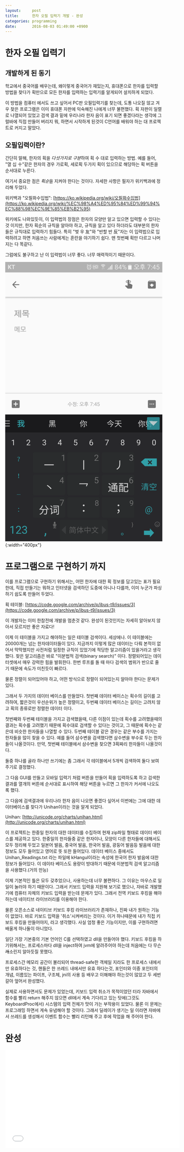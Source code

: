 ```yaml
---
layout:     post
title:      한자 오필 입력기 개발 - 완성
categories: programming
date:       2016-08-03 01:49:00 +0900
---
```


# 한자 오필 입력기

## 개발하게 된 동기
학교에서 중국어를 배우는데, 왜이렇게 중국어가 재밌는지, 휴대폰으로 한자를 입력할 방법을 찾다가 획만으로 모든 한자를 입력하는 입력기를 알게되어 설치하게 되었다.

이 방법을 컴퓨터 에서도 쓰고 싶어서 PC판 오필입력기를 찾는데, 도통 나오질 않고 겨우 찾은 프로그램은 이미 휴대폰 자판에 익숙해진 나에게 너무 불편했다. 획 자판이 일렬로 나열되어 있었고 검색 결과 밑에 우리나라 한자 음이 표기 되면 좋겠다라는 생각에 그럴바에 직접 만들어 버리지 뭐, 하면서 시작하게 된것이 C언어를 배워야 하는 대 프로젝트로 커지고 말았다.

## 오필입력이란?
간단히 말해, 한자의 획을 *다섯가지로 구분*하여 획 수 대로 입력하는 방법.
예를 들어, "열 십 十"같은 한자의 경우 가로획, 세로획 두가지 획이 있으므로 해당하는 획 버튼을 순서대로 누른다.

여기서 중요한 점은 *획순*을 지켜야 한다는 것이다.
자세한 사항은 필자가 위키백과에 정리해 두었다.

위키백과 "오필화수입법": [https://ko.wikipedia.org/wiki/오필화수입법](https://ko.wikipedia.org/wiki/%EC%98%A4%ED%95%84%ED%99%94%EC%88%98%EC%9E%85%EB%B2%95)

위키에도 나와있듯이, 이 입력법의 장점은 한자의 모양만 알고 있으면 입력할 수 있다는 것 이지만, 한자 획순의 규칙을 알아야 하고, 규칙을 알고 있다 하더라도 대부분의 한자들은 규칙대로 입력하기 힘들다. 특히 "벚 우 友"와 "반할 반 反"자는 이 입력법으로 입력하려고 하면 처음쓰는 사람에게는 혼란을 야기하기 쉽다. 맨 첫번째 획만 다르고 나머지는 다 똑같다.

그럼에도 불구하고 난 이 입력법이 너무 좋다. 너무 매력적이기 때문이다.

![](/assets/screenshot.png){:width="400px"}

# 프로그램으로 구현하기 까지

이를 프로그램으로 구현하기 위해서는, 어떤 한자에 대한 획 정보를 담고있는 표가 필요한데, 직접 만들기는 뭐하고 인터넷을 검색하던 도중에 아니나 다를까, 이미 누군가 파싱하기 쉽도록 만들어 두었다.

획 테이블: [https://code.google.com/archive/p/ibus-t9/issues/3](https://code.google.com/archive/p/ibus-t9/issues/3)

이 개발자는 이미 한참전에 개발을 멈춘것 같다. 완성이 된것인지는 자세히 알아보지 않아서 모르지만 좋은 자료다!

이제 이 테이블을 가지고 해야하는 일은 테이블 검색이다. 세상에나. 이 테이블에는 20000개는 넘는 한자데이터들이 있다. 지금까지 이렇게 많은 데이터는 다뤄 본적이 없어서 막막했지만 사전처럼 일정한 규칙이 있었기에 적당한 알고리즘이 있을거라고 생각했다. 찾은 알고리즘은 바로 "이분법적 검색(binary search)" 이다. 정렬되어있는 데이터셋에서 매우 강력한 힘을 발휘한다. 한번 루프를 돌 때 마다 검색의 범위가 반으로 줄기 때문에 속도가 미친듯이 빠르다.

물론 정렬이 되어있어야 하고, 어떤 방식으로 정렬이 되어있는지 알아야 한다는 문제가 있다.

그래서 두 가지의 데이터 베이스를 만들었다.
첫번째 데이터 베이스는 획수의 길이를 고려하여, 짧은것이 우선순위가 높은 정렬이고, 두번째 데이터 베이스는 길이는 고려치 않고 획의 종류로만 정렬한 데이터 이다.

첫번째와 두번째 테이블을 가지고 검색했을때, 다른 이점이 있는데 획수를 고려했을때의 결과는 획수를 고려했기 때문에 획수대로 검색할 수 있다는 것이고, 그 때문에 획수는 같은데 비슷한 한자들을 나열할 수 있다.
두번째 테이블 같은 경우는 같은 부수를 가지는 한자들을 많이 찾을 수 있다. 예를 들어 삼수변을 검색했다면 삼수변을 부수로 두는 한자들이 나올것이다. 만약, 첫번째 테이블에서 삼수변을 찾으면 3획짜리 한자들이 나올것이다.

둘중 하나를 골라 하나만 쓰기에는 좀 그래서 각 테이블에서 5개씩 검색하여 둘다 보여주기로 결정했다.

그 다음 GUI를 만들고 모바일 입력기 처럼 버튼을 만들어 획을 입력하도록 하고 검색한 결과를 열개의 버튼에 순서대로 표시하여 해당 버튼을 누르면 그 한자가 커서에 나오도록 했다.

그 다음에 검색결과에 우리나라 한자 음이 나오면 좋겠다 싶어서 이번에는 그에 대한 데이터베이스를 찾다가 Unihan이라는 것을 알게 되었다.

Unihan: [http://unicode.org/charts/unihan.html](http://unicode.org/charts/unihan.html)

이 프로젝트는 한중일 한자의 대한 데이터를 수집하여 현재 zip파일 형태로 데이터 베이스를 제공하고 있다. 한중일의 한자들중 같은 한자이나, 모양이 다른 한자들에 대해서도 모두 정리해 두었고 일본어 발음, 중국어 발음, 한국어 발음, 광둥어 발음등 발음에 대한 정보도 모두 들어있고 영어로 뜻 또한 들어있다.
데이터 베이스 중에서도 Unihan_Readings.txt 라는 파일에 kHangul이라는 속성에 한국어 한자 발음에 대한 정보가 들어있다. 이 데이타 베이스도 용량이 방대하기 때문에 이분법적 검색 알고리즘을 사용했다.(거의 만능)

이제 기본적인 틀은 모두 갖추었으나, 사용하는데 너무 불편하다. 그 이유는 마우스로 일일이 눌러야 하기 때문이다. 그래서 키보드 입력을 지원해 보기로 했으나, 자바로 개발했기에 컴퓨터 자체의 키보드 입력을 받는데 문제가 있다. 그래서 전역 키보드 후킹을 해야하는데 네이티브 라이브러리를 이용해야 한다.

물론 오픈소스로 네이티브 키보드 후킹 라이브러리가 존재하나, 진짜 내가 원하는 기능이 없었다. 바로 키보드 입력을 '취소'시켜버리는 것이다. 이거 하나때문에 내가 직접 키보드 후킹을 만들어야지, 라고 생각했다. 사실 엄청 좋은 기능이지만, 이를 구현하려면 배울게 하나둘이 아니었다.

일단 가장 기본중의 기본 언어인 C를 선택하였고 dll을 만들어야 했다.
키보드 후킹을 하기위해서는, 프로세스마다 dll을 inject하여 jvm에 알려주어야 하는데 처음에는 다 무슨 <s>개</s>소린지 알아듯질 못했다.

프로세스간 메모리 공간이 불리되어 thread-safe한 객체일 지라도 한 프로세스 내에서만 유효하다는 것, 핸들은 한 쓰레드 내에서만 유효 하다는것, 포인터와 이중 포인터의 개념, 이름있는 파이프, 구조체, jni의 사용 등 배우고 이해해야 하는것이 많았고 두 세번 갈아 엎어서 완성했다.

실제로 사용하면서도 문제가 있었는데, 키보드 입력 취소가 목적이었던 터라 자바에서 함수를 빨리 return 해주지 않으면 dll에서 계속 기다리고 있는 탓에(그것도 KeyboardProc에서) 시스템의 입력 전체가 맛이 가는 부작용이 있었다. 물론 이 문제는 프로그래밍 하면서 게속 유념해야 할 것이다. 그래서 딜레이가 생기는 일 이라면 자바에서 쓰레드를 생성해서 이벤트 함수는 빨리 리턴해 주고 후에 작업을 해 주어야 한다.

# 완성

<iframe width="560" height="315" src="//sendvid.com/embed/qgp3760s" frameborder="0" allowfullscreen></iframe>